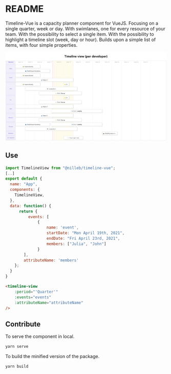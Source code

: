 # README

Timeline-Vue is a capacity planner component for VueJS.
Focusing on a single quarter, week or day.
With swimlanes, one for every resource of your team.
With the possibility to select a single item.
With the possibility to highlight a timeline slot (week, day or hour).
Builds upon a simple list of items, with four simple properties.

![Component Screenshot](data/screenshot.png)

## Use

```js
import TimelineView from "@nilleb/timeline-vue";
[..]
export default {
  name: "App",
  components: {
    TimelineView,
  },
  data: function() {
      return { 
          events: [
              {
                  name: 'event',
                  startDate: "Mon April 19th, 2021",
                  endDate: "Fri April 23rd, 2021",
                  members: ["Julia", "John"]
              }
        ],
        attributeName: 'members'
    };
  }
}
```

```html
<timeline-view
    :period="'Quarter'"
    :events="events"
    :attributeName="attributeName"
/>
```

## Contribute

To serve the component in local.

```sh
yarn serve
```

To build the minified version of the package.

```sh
yarn build
```

